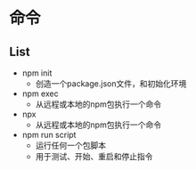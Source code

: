 # 命令
## List
- npm init
	- 创造一个package.json文件，和初始化环境
- npm exec
	- 从远程或本地的npm包执行一个命令
- npx
	- 从远程或本地的npm包执行一个命令
- npm run script
	- 运行任何一个包脚本
	- 用于测试、开始、重启和停止指令